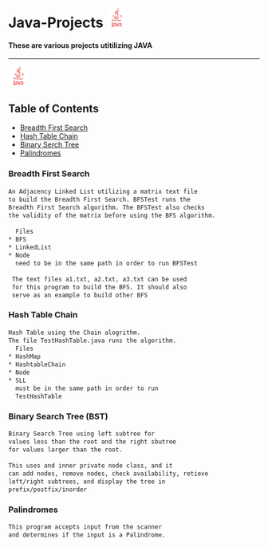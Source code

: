 # Java-Projects <img src="https://github.com/devicons/devicon/blob/master/icons/java/java-plain-wordmark.svg" title="java" alt="java" width="40" height="40"/>
#### These are various projects utitilizing JAVA
---
<div>
  <img src="https://github.com/devicons/devicon/blob/master/icons/java/java-plain-wordmark.svg" title="java" alt="java" width="40" height="40"/>
</div>

## Table of Contents
* [Breadth First Search](#breadth_first_search)
* [Hash Table Chain](#hash_table_chain)
* [Binary Serch Tree](#binary_search_tree)
* [Palindromes](#palindromes)

### Breadth First Search
```
An Adjacency Linked List utilizing a matrix text file
to build the Breadth First Search. BFSTest runs the 
Breadth First Search algorithm. The BFSTest also checks
the validity of the matrix before using the BFS algorithm.

  Files
* BFS
* LinkedList
* Node
  need to be in the same path in order to run BFSTest
 
 The text files a1.txt, a2.txt, a3.txt can be used
 for this program to build the BFS. It should also 
 serve as an example to build other BFS
```
### Hash Table Chain
```
Hash Table using the Chain alogrithm. 
The file TestHashTable.java runs the algorithm.
  Files
* HashMap
* HashtableChain
* Node
* SLL 
  must be in the same path in order to run 
  TestHashTable
```
### Binary Search Tree (BST)
```
Binary Search Tree using left subtree for
values less than the root and the right sbutree
for values larger than the root.

This uses and inner private node class, and it 
can add nodes, remove nodes, check availability, retieve
left/right subtrees, and display the tree in 
prefix/postfix/inorder
```
### Palindromes
```
This program accepts input from the scanner 
and determines if the input is a Palindrome.
```
